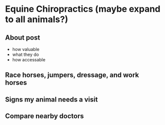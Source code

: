 # Equine Chiropractics (maybe expand to all animals?)

## About post
- how valuable
- what they do
- how accessable
## Race horses, jumpers, dressage, and work horses

## Signs my animal needs a visit

## Compare nearby doctors
